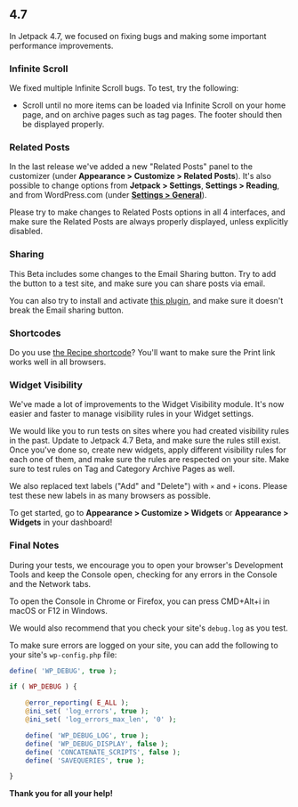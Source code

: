 ## 4.7

In Jetpack 4.7, we focused on fixing bugs and making some important performance improvements.

### Infinite Scroll

We fixed multiple Infinite Scroll bugs. To test, try the following:

- Scroll until no more items can be loaded via Infinite Scroll on your home page, and on archive pages such as tag pages. The footer should then be displayed properly.

### Related Posts

In the last release we've added a new "Related Posts" panel to the customizer (under **Appearance > Customize > Related Posts**). It's also possible to change options from **Jetpack > Settings**, **Settings > Reading**, and from WordPress.com (under **[Settings > General](https://wordpress.com/settings/general/)**).

Please try to make changes to Related Posts options in all 4 interfaces, and make sure the Related Posts are always properly displayed, unless explicitly disabled.

### Sharing

This Beta includes some changes to the Email Sharing button. Try to add the button to a test site, and make sure you can share posts via email.

You can also try to install and activate [this plugin](https://wordpress.org/plugins/jetpack-shortlinks-for-sharing-buttons/), and make sure it doesn't break the Email sharing button.

### Shortcodes

Do you use [the Recipe shortcode](https://en.support.wordpress.com/recipes/)? You'll want to make sure the Print link works well in all browsers.

### Widget Visibility

We've made a lot of improvements to the Widget Visibility module. It's now easier and faster to manage visibility rules in your Widget settings.

We would like you to run tests on sites where you had created visibility rules in the past. Update to Jetpack 4.7 Beta, and make sure the rules still exist.
Once you've done so, create new widgets, apply different visibility rules for each one of them, and make sure the rules are respected on your site. Make sure to test rules on Tag and Category Archive Pages as well.

We also replaced text labels ("Add" and "Delete") with `×` and `+` icons. Please test these new labels in as many browsers as possible.

To get started, go to **Appearance > Customize > Widgets** or **Appearance > Widgets** in your dashboard!

### Final Notes

During your tests, we encourage you to open your browser's Development Tools and keep the Console open, checking for any errors in the Console and the Network tabs.

To open the Console in Chrome or Firefox, you can press CMD+Alt+i in macOS or F12 in Windows.

We would also recommend that you check your site's `debug.log` as you test.

To make sure errors are logged on your site, you can add the following to your site's `wp-config.php` file:

```php
define( 'WP_DEBUG', true );

if ( WP_DEBUG ) {

	@error_reporting( E_ALL );
	@ini_set( 'log_errors', true );
	@ini_set( 'log_errors_max_len', '0' );

	define( 'WP_DEBUG_LOG', true );
	define( 'WP_DEBUG_DISPLAY', false );
	define( 'CONCATENATE_SCRIPTS', false );
	define( 'SAVEQUERIES', true );

}
```

**Thank you for all your help!**
